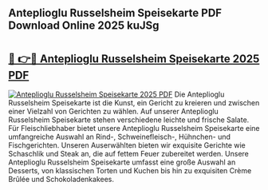 ## Anteplioglu Russelsheim Speisekarte PDF Download Online 2025 kuJSg

# <h2><a href="http://gcak2g.nevu.top/?p=Anteplioglu+Russelsheim+Speisekarte">🔗 👉🔴 Anteplioglu Russelsheim Speisekarte 2025 PDF</a></h2>

[![Anteplioglu Russelsheim Speisekarte 2025 PDF](https://i.imgur.com/dBaPXMq.png)](http://gcak2g.nevu.top/?p=Anteplioglu+Russelsheim+Speisekarte)
Die Anteplioglu Russelsheim Speisekarte ist die Kunst, ein Gericht zu kreieren und zwischen einer Vielzahl von Gerichten zu wählen. Auf unserer Anteplioglu Russelsheim Speisekarte stehen verschiedene leichte und frische Salate. Für Fleischliebhaber bietet unsere Anteplioglu Russelsheim Speisekarte eine umfangreiche Auswahl an Rind-, Schweinefleisch-, Hühnchen- und Fischgerichten. Unseren Auserwählten bieten wir exquisite Gerichte wie Schaschlik und Steak an, die auf fettem Feuer zubereitet werden. Unsere Anteplioglu Russelsheim Speisekarte umfasst eine große Auswahl an Desserts, von klassischen Torten und Kuchen bis hin zu exquisiten Crème Brûlée und Schokoladenkakees.
